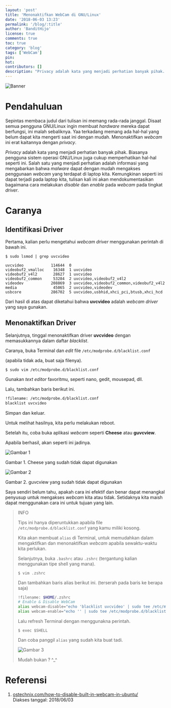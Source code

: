 ```yaml
---
layout: 'post'
title: 'Menonaktifkan WebCam di GNU/Linux'
date: '2018-06-03 13:23'
permalink: '/blog/:title'
author: 'BanditHijo'
license: true
comments: true
toc: true
category: 'blog'
tags: ['WebCam']
pin:
hot:
contributors: []
description: "Privacy adalah kata yang menjadi perhatian banyak pihak. Biasanya pengguna sistem operasi GNU/Linux juga cukup memperhatikan hal-hal seperti ini. Salah satu yang menjadi perhatian adalah informasi yang mengabarkan bahwa malware dapat dengan mudah mengakses penggunaan webcam yang terdapat di laptop kita. Kemungkinan seperti ini dapat terjadi pada laptop kita, tulisan kali ini akan mendokumentasikan bagaimana cara melakukan disable dan enable pada webcam pada tingkat driver."
---
```


![Banner](https://s20.postimg.cc/40nbmxl8d/banner_post_15.png)


# Pendahuluan

Sepintas membaca judul dari tulisan ini memang rada-rada janggal. Disaat semua pengguna GNU/Linux ingin membuat *hardware* mereka dapat berfungsi, ini malah sebaliknya. Yaa terkadang memang ada hal-hal yang belum dapat kita mengerti saat ini dengan mudah. Menonaktifkan *webcam* ini erat kaitannya dengan *privacy*.

*Privacy* adalah kata yang menjadi perhatian banyak pihak. Biasanya pengguna sistem operasi GNU/Linux juga cukup memperhatikan hal-hal seperti ini. Salah satu yang menjadi perhatian adalah informasi yang mengabarkan bahwa *malware* dapat dengan mudah mengakses penggunaan *webcam* yang terdapat di laptop kita. Kemungkinan seperti ini dapat terjadi pada laptop kita, tulisan kali ini akan mendokumentasikan bagaimana cara melakukan *disable* dan *enable* pada *webcam* pada tingkat *driver*.


# Caranya


## Identifikasi Driver

Pertama, kalian perlu mengetahui *webcam driver* menggunakan perintah di bawah ini.

```
$ sudo lsmod | grep uvcvideo
```

```
uvcvideo            114644  0
videobuf2_vmalloc    16348  1 uvcvideo
videobuf2_v4l2       28627  1 uvcvideo
videobuf2_common     53284  2 uvcvideo,videobuf2_v4l2
videodev            208869  3 uvcvideo,videobuf2_common,videobuf2_v4l2
media                45065  2 uvcvideo,videodev
usbcore             286702  5 uvcvideo,usbhid,xhci_pci,btusb,xhci_hcd
```

Dari hasil di atas dapat diketahui bahwa **uvcvideo** adalah *webcam driver* yang saya gunakan.


## Menonaktifkan Driver

Selanjutnya, tinggal menonaktifkan driver **uvcvideo** dengan memasukkannya dalam daftar *blacklist*.

Caranya, buka Terminal dan *edit* file `/etc/modprobe.d/blacklist.conf`

(apabila tidak ada, buat saja filenya).

```
$ sudo vim /etc/modprobe.d/blacklist.conf
```

Gunakan *text editor* favoritmu, seperti nano, gedit, mousepad, dll.

Lalu, tambahkan baris berikut ini.

```bash
!filename: /etc/modprobe.d/blacklist.conf
blacklist uvcvideo
```

Simpan dan keluar.

Untuk melihat hasilnya, kita perlu melakukan reboot.

Setelah itu, coba buka aplikasi *webcam* seperti **Cheese** atau **guvcview**.

Apabila berhasil, akan seperti ini jadinya.

![Gambar 1](https://s20.postimg.cc/tjfo069zx/gambar_01.png)

Gambar 1. Cheese yang sudah tidak dapat digunakan

![Gambar 2](https://s20.postimg.cc/rrmp59ix9/gambar_02.png)

Gambar 2. guvcview yang sudah tidak dapat digunakan

Saya sendiri belum tahu, apakah cara ini efektif dan benar dapat menangkal penyusup untuk mengakses *webcam* kita atau tidak. Setidaknya kita maish dapat menggunakan cara ini untuk tujuan yang lain.


> INFO
> 
> Tips ini hanya diperuntukkan apabila file `/etc/modprobe.d/blacklist.conf` yang kamu miliki kosong.
> 
> Kita akan membuat `alias` di Terminal, untuk memudahkan dalam mengaktifkan dan menonaktifkan *webcam* apabila sewaktu-waktu kita perlukan.
> 
> Selanjutnya, buka `.bashrc` atau `.zshrc` (tergantung kalian menggunakan tipe shell yang mana).
> 
> ```
> $ vim .zshrc
> ```
> 
> Dan tambahkan baris alias berikut ini. (terserah pada baris ke berapa saja)
> 
> ```bash
> !filename: $HOME/.zshrc
> # Enable & Disable WebCam
> alias webcam-disable="echo 'blacklist uvcvideo' | sudo tee /etc/modprobe.d/blacklist.conf; echo '[Disable] WebCam'"
> alias webcam-enable="echo '' | sudo tee /etc/modprobe.d/blacklist.conf; echo '[Enable] WebCam'"
> ```
> 
> Lalu refresh Terminal dengan menggunakna perintah.
> 
> ```
> $ exec $SHELL
> ```
> 
> Dan coba panggil `alias` yang sudah kita buat tadi.
> 
> ![Gambar 3](https://s20.postimg.cc/ty871znbh/gambar_03.gif)
> 
> Mudah bukan ? ^_^


# Referensi

1. [ostechnix.com/how-to-disable-built-in-webcam-in-ubuntu/](https://www.ostechnix.com/how-to-disable-built-in-webcam-in-ubuntu/)
<br>Diakses tanggal: 2018/06/03
